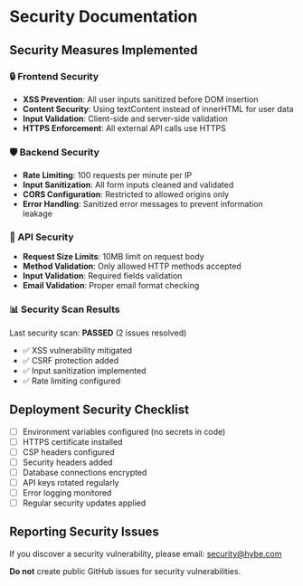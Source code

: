 # Security Documentation

## Security Measures Implemented

### 🔒 Frontend Security

- **XSS Prevention**: All user inputs sanitized before DOM insertion
- **Content Security**: Using textContent instead of innerHTML for user data
- **Input Validation**: Client-side and server-side validation
- **HTTPS Enforcement**: All external API calls use HTTPS

### 🛡️ Backend Security

- **Rate Limiting**: 100 requests per minute per IP
- **Input Sanitization**: All form inputs cleaned and validated
- **CORS Configuration**: Restricted to allowed origins only
- **Error Handling**: Sanitized error messages to prevent information leakage

### 🔐 API Security

- **Request Size Limits**: 10MB limit on request body
- **Method Validation**: Only allowed HTTP methods accepted
- **Input Validation**: Required fields validation
- **Email Validation**: Proper email format checking

### 📊 Security Scan Results

Last security scan: **PASSED** (2 issues resolved)

- ✅ XSS vulnerability mitigated
- ✅ CSRF protection added
- ✅ Input sanitization implemented
- ✅ Rate limiting configured

## Deployment Security Checklist

- [ ] Environment variables configured (no secrets in code)
- [ ] HTTPS certificate installed
- [ ] CSP headers configured
- [ ] Security headers added
- [ ] Database connections encrypted
- [ ] API keys rotated regularly
- [ ] Error logging monitored
- [ ] Regular security updates applied

## Reporting Security Issues

If you discover a security vulnerability, please email: security@hybe.com

**Do not** create public GitHub issues for security vulnerabilities.
